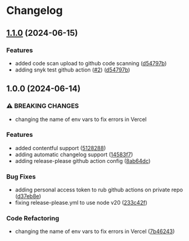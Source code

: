 # Changelog

## [1.1.0](https://github.com/InjstedInc/speech-with-ellie/compare/v1.0.0...v1.1.0) (2024-06-15)

### Features

- added code scan upload to github code scanning
  ([d54797b](https://github.com/InjstedInc/speech-with-ellie/commit/d54797b1e1a51e94b5523505f737d3b361c51210))
- adding snyk test github action
  ([#2](https://github.com/InjstedInc/speech-with-ellie/issues/2))
  ([d54797b](https://github.com/InjstedInc/speech-with-ellie/commit/d54797b1e1a51e94b5523505f737d3b361c51210))

## 1.0.0 (2024-06-14)

### ⚠ BREAKING CHANGES

- changing the name of env vars to fix errors in Vercel

### Features

- added contentful support
  ([5128288](https://github.com/InjstedInc/speech-with-ellie/commit/5128288173fed29f13445d635fce6b585fe71286))
- adding automatic changelog support
  ([14583f7](https://github.com/InjstedInc/speech-with-ellie/commit/14583f797c191b0f7ada7a00db8a7a0cf7514746))
- adding release-please github action config
  ([8ab64dc](https://github.com/InjstedInc/speech-with-ellie/commit/8ab64dc116630e0857eaefd4daf3fd5bdcb50798))

### Bug Fixes

- adding personal access token to rub github actions on private repo
  ([d37eb8e](https://github.com/InjstedInc/speech-with-ellie/commit/d37eb8e7069acb2f7ce50a386604de2ca1af81c3))
- fixing release-please.yml to use node v20
  ([233c42f](https://github.com/InjstedInc/speech-with-ellie/commit/233c42fc7fea2ef74a44daaa17572b32fce233a3))

### Code Refactoring

- changing the name of env vars to fix errors in Vercel
  ([7b46243](https://github.com/InjstedInc/speech-with-ellie/commit/7b46243b9fc7142250461578f12dc03c675af20f))
